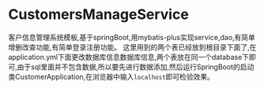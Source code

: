 # CustomersManageService
客户信息管理系统模板,基于springBoot,用mybatis-plus实现service,dao,有简单增删改查功能,有简单登录注册功能。
这里用到的两个表已经放到根目录下面了,在application.yml下面更改数据库信息数据库信息,两个表放在同一个database下即可,由于sql里面并不包含数据,所以要先进行数据添加,然后运行SpringBoot的启动类CustomerApplication,在浏览器中输入`localhost`即可检验效果。
